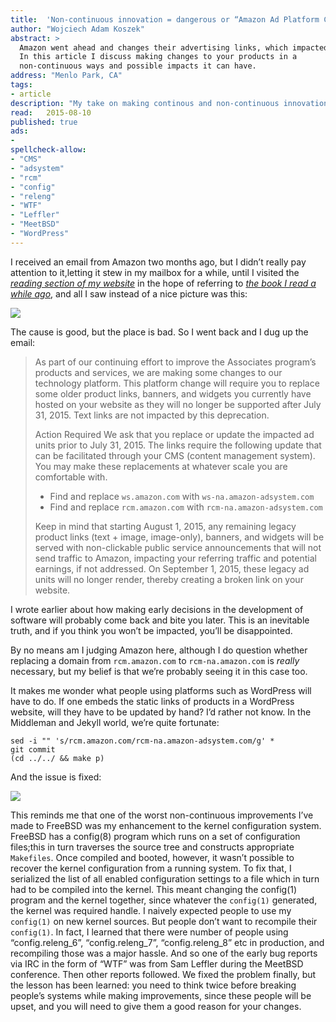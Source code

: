 ```yaml
---
title:	'Non-continuous innovation = dangerous or “Amazon Ad Platform Cleanups”'
author: "Wojciech Adam Koszek"
abstract: >
  Amazon went ahead and changes their advertising links, which impacted me.
  In this article I discuss making changes to your products in a
  non-continuous ways and possible impacts it can have.
address: "Menlo Park, CA"
tags:
- article
description: "My take on making continous and non-continuous innovation."
read:	2015-08-10
published: true
ads:
- 
spellcheck-allow:
- "CMS"
- "adsystem"
- "rcm"
- "config"
- "releng"
- "WTF"
- "Leffler"
- "MeetBSD"
- "WordPress"
---
```




I received an email from Amazon two months ago, but I didn’t really pay
attention to it,letting it stew in my mailbox for a while, until I
visited the [*reading section of my
website*](http://www.koszek.com/reading/) in the hope of referring to
[*the book I read a while
ago*](http://www.koszek.com/blog/2012/12/07/book-the-old-new-thing/),
and all I saw instead of a nice picture was this:

![](2015-08-10-non-continuous-innovation-is-dangerous/image02.jpg)

The cause is good, but the place is bad. So I went back and I dug up the
email:

> As part of our continuing effort to improve the Associates program’s
> products and services, we are making some changes to our technology
> platform. This platform change will require you to replace some older
> product links, banners, and widgets you currently have hosted on your
> website as they will no longer be supported after July 31, 2015. Text
> links are not impacted by this deprecation.
> 
> Action Required
> We ask that you replace or update the impacted ad units prior to July
> 31, 2015. The links require the following update that can be facilitated
> through your CMS (content management system). You may make these
> replacements at whatever scale you are comfortable with.
>  - Find and replace `ws.amazon.com` with `ws-na.amazon-adsystem.com`
>  - Find and replace `rcm.amazon.com` with `rcm-na.amazon-adsystem.com`
> 
> Keep in mind that starting August 1, 2015, any remaining legacy product
> links (text + image, image-only), banners, and widgets will be served
> with non-clickable public service announcements that will not send
> traffic to Amazon, impacting your referring traffic and potential
> earnings, if not addressed. On September 1, 2015, these legacy ad units
> will no longer render, thereby creating a broken link on your website.

I wrote earlier about how making early decisions in the development of
software will probably come back and bite you later. This is an
inevitable truth, and if you think you won’t be impacted, you’ll be
disappointed.

By no means am I judging Amazon here, although I do question whether
replacing a domain from `rcm.amazon.com` to `rcm-na.amazon.com` is
*really* necessary, but my belief is that we’re probably seeing it in
this case too.

It makes me wonder what people using platforms such as WordPress will
have to do. If one embeds the static links of products in a WordPress
website, will they have to be updated by hand? I’d rather not know. In
the Middleman and Jekyll world, we’re quite fortunate:

~~~terminal
sed -i "" 's/rcm.amazon.com/rcm-na.amazon-adsystem.com/g' *
git commit
(cd ../../ && make p)
~~~

And the issue is fixed:

![](2015-08-10-non-continuous-innovation-is-dangerous/image03.jpg)

This reminds me that one of the worst non-continuous improvements I’ve
made to FreeBSD was my enhancement to the kernel configuration system.
FreeBSD has a config(8) program which runs on a set of configuration
files;this in turn traverses the source tree and constructs appropriate
`Makefiles`. Once compiled and booted, however, it wasn’t possible to
recover the kernel configuration from a running system. To fix that, I
serialized the list of all enabled configuration settings to a file
which in turn had to be compiled into the kernel. This meant changing
the config(1) program and the kernel together, since whatever the
`config(1)` generated, the kernel was required handle. I naively
expected people to use my `config(1)` on new kernel sources. But
people don’t want to recompile their `config(1)`. In fact, I learned
that there were number of people using “config.releng_6”,
“config.releng_7”, “config.releng_8” etc in production, and
recompiling those was a major hassle. And so one of the early bug
reports via IRC in the form of “WTF” was from Sam Leffler during the
MeetBSD conference. Then other reports followed. We fixed the problem
finally, but the lesson has been learned: you need to think twice before
breaking people’s systems while making improvements, since these people
will be upset, and you will need to give them a good reason for your
changes.
